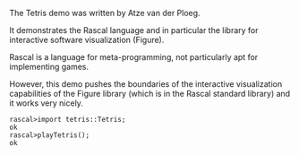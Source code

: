 The Tetris demo was written by Atze van der Ploeg.

It demonstrates the Rascal language and in particular the library for interactive software visualization (Figure).

Rascal is a language for meta-programming, not particularly apt for implementing games. 

However, this demo pushes the boundaries of the interactive visualization capabilities of the Figure library (which is in the Rascal standard library)
and it works very nicely.

```
rascal>import tetris::Tetris;
ok
rascal>playTetris();
ok
```


